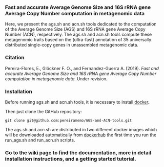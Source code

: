 ### Fast and accurate Average Genome Size and 16S rRNA gene Average Copy Number computation in metagenomic data
Here, we present the ags.sh and acn.sh tools dedicated to the computation of the Average Genome Size (AGS) and 16S rRNA gene Average Copy Number (ACN), respectively. The ags.sh and acn.sh tools compute these metagenomic traits based on the (ultra-fast) annotation of 35 universally distributed single-copy genes in unassembled metagenomic data.

### Citation
Pereira-Flores, E., Glöckner F. O., and Fernandez-Guerra A. (2019). _Fast and accurate Average Genome Size and 16S rRNA gene Average Copy Number computation in metagenomic data._ Under revision.

### Installation
Before running ags.sh and acn.sh tools, it is necessary to install [docker](https://www.docker.com/).

Then just clone the GitHub repository:
```
git clone git@github.com:pereiramemo/AGS-and-ACN-tools.git
```

The ags.sh and acn.sh are distributed in two different docker images which will be downloaded automatically from [dockerhub](https://hub.docker.com/) the first time you run the run_ags.sh and run_acn.sh scripts.

### Go to the [wiki page](https://github.com/pereiramemo/AGS-and-ACN-tools/wiki) to find the documentation, more in detail installation instructions, and a getting started tutorial.